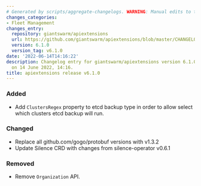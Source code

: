 ```yaml
---
# Generated by scripts/aggregate-changelogs. WARNING: Manual edits to this files will be overwritten.
changes_categories:
- Fleet Management
changes_entry:
  repository: giantswarm/apiextensions
  url: https://github.com/giantswarm/apiextensions/blob/master/CHANGELOG.md#610---2022-06-14
  version: 6.1.0
  version_tag: v6.1.0
date: '2022-06-14T14:16:22'
description: Changelog entry for giantswarm/apiextensions version 6.1.0, published
  on 14 June 2022, 14:16.
title: apiextensions release v6.1.0
---
```


### Added
- Add `ClustersRegex` property to etcd backup type in order to allow select which clusters etcd backup will run.
### Changed
- Replace all github.com/gogo/protobuf versions with v1.3.2
- Update Silence CRD with changes from silence-operator v0.6.1
### Removed
- Remove `Organization` API.
